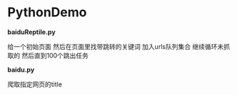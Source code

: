 # PythonDemo


**baiduReptile.py**
<p>给一个初始页面 然后在页面里找带跳转的关键词 加入urls队列集合 继续循环未抓取的 然后直到100个跳出任务</p>

**baidu.py**
<p>爬取指定网页的title</p>
